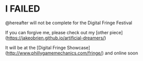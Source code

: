 # I FAILED

@hereafter will not be complete for the Digital Fringe Festival

If you can forgive me, please check out my [other piece] (https://jakeobrien.github.io/artificial-dreamers/)

It will be at the [Digital Fringe Showcase] (http://www.phillygamemechanics.com/fringe/) and online soon
